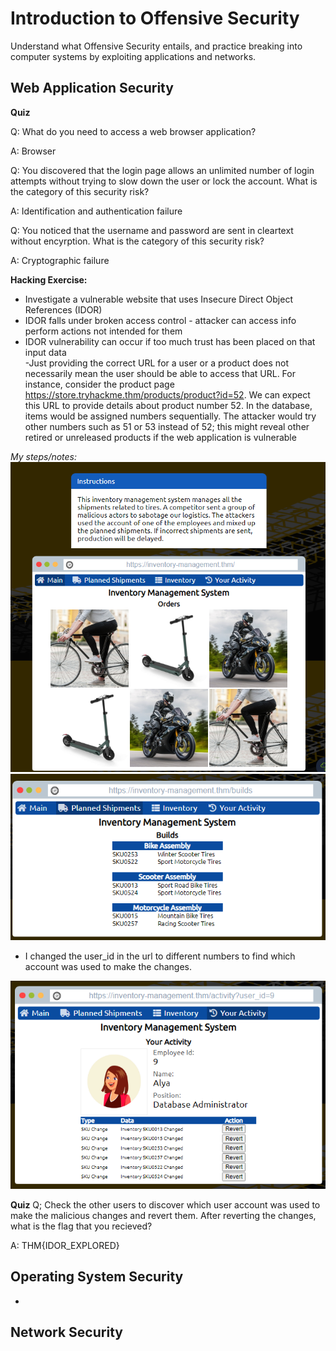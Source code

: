 # Introduction to Offensive Security 
Understand what Offensive Security entails, and practice breaking into computer systems by exploiting applications and networks.

## Web Application Security

**Quiz**

Q: What do you need to access a web browser application?

A: Browser

Q: You discovered that the login page allows an unlimited number of login attempts without trying to slow down the user or lock the account. What is the category of this security risk?

A: Identification and authentication failure

Q: You noticed that the username and password are sent in cleartext without encyrption. What is the category of this security risk?

A: Cryptographic failure

**Hacking Exercise:**
- Investigate a vulnerable website that uses Insecure Direct Object References (IDOR)
- IDOR falls under broken access control - attacker can access info perform actions not intended for them
- IDOR vulnerability can occur if too much trust has been placed on that input data  
-Just providing the correct URL for a user or a product does not necessarily mean the user should be able to access that URL. For instance, consider the product page https://store.tryhackme.thm/products/product?id=52. We can expect this URL to provide details about product number 52. In the database, items would be assigned numbers sequentially. The attacker would try other numbers such as 51 or 53 instead of 52; this might reveal other retired or unreleased products if the web application is vulnerable 

*My steps/notes:*
![Alt text](image-8.png)
![Alt text](image-9.png)

- I changed the user_id in the url to different numbers to find which account was used to make the changes.

![Alt text](image-10.png)

**Quiz**
Q; Check the other users to discover which user account was used to make the malicious changes and revert them. After reverting the changes, what is the flag that you recieved?

A: THM{IDOR_EXPLORED}

## Operating System Security

-
## Network Security
